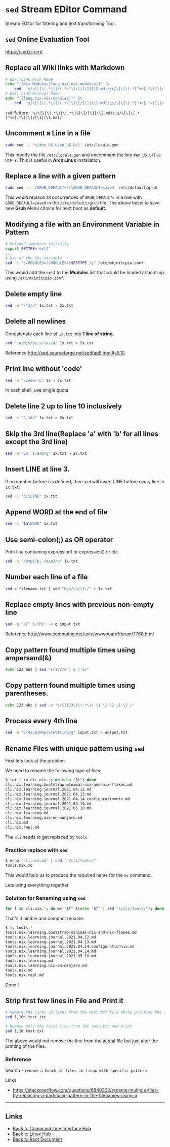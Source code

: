 # `sed` Stream EDitor Command

Stream EDitor for filtering and text transforming Tool.

## `sed` Online Evaluation Tool

<https://sed.js.org/>

## Replace all Wiki links with Markdown

```sh
# Wiki Link with Name
echo "[[Nix Modules|lang.nix.nix-modules]]" |\
    sed  's/\[\[\(.*\)|\(.*\)\]\]/[\1](\2.md)/;s/\[\[\(.*[^<>].*\)]\]/[\1](\1.md)/'
# Wiki Link Without Name
echo "[[lang.nix.nix-modules]]" |\
    sed  's/\[\[\(.*\)|\(.*\)\]\]/[\1](\2.md)/;s/\[\[\(.*[^<>].*\)]\]/[\1](\1.md)/'
```

`sed` Pattern:
`'s/\[\[\(.*\)|\(.*\)\]\]/[\1](\2.md)/;s/\[\[\(.*[^<>].*\)]\]/[\1](\1.md)/'`

## Uncomment a Line in a file

```sh
sudo sed -i 's/#en_US.U/en_US.U/1' /etc/locale.gen
```

This modify the file `/etc/locale.gen` and uncomment the line `#en_US.UTF-8 UTF-8`.
This is useful in **Arch Linux** Installation.

## Replace a line with a given pattern

```sh
sudo sed -i '/GRUB_DEFAULT=/c\GRUB_DEFAULT=saved' /etc/default/grub
```

This would replace all occurrences of `GRUB_DEFAULT=` in a line with `GRUB_DEFAULT=saved` in the `/etc/default/grub` file.
The above helps to save new **Grub** Menu choice for next boot as **default**.

## Modifying a file with an Environment Variable in Pattern

```sh
# Defined somwhere initially
export FSTYPE='ext4'
...
# Use of the Env Variable
sed -i "s/MODULES=(/MODULES=($FSTYPE /g" /etc/mkinitcpio.conf
```

This would add the `ext4` to the **Modules** list that would be loaded at boot-up using `/etc/mkinitcpio.conf`.

## Delete empty line

```sh
sed -e "/^$/d" 1x.txt > 2x.txt
```

## Delete all newlines

Concatenate each line of `1x.txt` into **1 line of string**.

```sh
sed ":a;N;$!ba;s/\n//g" 1x.txt > 2x.txt
```
Reference <http://sed.sourceforge.net/sedfaq5.html#s5.10>

## Print line without 'code'

```sh
sed -n "/code/!p" 1x > 2x.txt
```
In bash shell, use single quote

## Delete line 2 up to line 10 inclusively

```sh
sed -e "2,10d" 1x.txt > 2x.txt
```

## Skip the 3rd line(Replace 'a' with 'b' for all lines except the 3rd line)

```sh
sed -e "3n; s/a/b/g" 1x.txt > 2x.txt
```

## Insert LINE at line 3.

If no number before i is defined, then `sed` will insert LINE before every line in `1x.txt`.
```sh
sed -i "3i\LINE" 1x.txt
```

## Append WORD at the end of file

```sh
sed -i "$a\WORD" 1x.txt
```

## Use semi-colon(;) as OR operator
Print line containing expression1 or expression2 or etc.

```sh
sed -n "/exp1/p; /exp2/p" 1x.txt
```

## Number each line of a file

```sh
sed = filename.txt | sed "N;s/\n/\t:/" > 1x.txt
```

## Replace empty lines with previous non-empty line

```sh
sed -e "/[^ ]/{h}" -e g input.txt
```
Reference <http://www.computing.net/unix/wwwboard/forum/7768.html>

## Copy pattern found multiple times using ampersand(&)

```sh
echo 123 abc | sed "s/123/& | & | &/"
```

## Copy pattern found multiple times using parentheses.

```sh
echo 123 abc | sed -e "s/\(123\)\(.*\)/ \1 \1 \2 \1 \2 /"
```

## Process every 4th line

```sh
sed -e "0~4s/$/ReplaceString/g" input.txt > output.txt
```

## Rename Files with unique pattern using `sed`

First lets look at the problem.

We need to rename the following type of files:

```sh
$ for f in cli.nix.*; do echo "$f"; done
cli.nix.learning.bootstrap-minimal-nix-and-nix-flakes.md
cli.nix.learning.journal.2021.04.12.md
cli.nix.learning.journal.2021.04.13.md
cli.nix.learning.journal.2021.04.14.configurationnix.md
cli.nix.learning.journal.2021.04.14.md
cli.nix.learning.journal.2021.05.18.md
cli.nix.learning.md
cli.nix.learning.nix-on-manjaro.md
cli.nix.md
cli.nix.repl.md
```

The `cli` needs to get replaced by `tools`

### Practice replace with `sed`

```sh
$ echo "cli.nix.md" | sed "s/cli/tools/"
tools.nix.md
```

This would help us to produce the required name for the `mv` command.

Lets bring everything together

### Solution for Renaming using `sed`

```sh
for f in cli.nix.*; do mv "$f" $(echo "$f" | sed "s/cli/tools/"); done
```

That's it nimble and compact rename.

```sh
$ ls tools.*
tools.nix.learning.bootstrap-minimal-nix-and-nix-flakes.md
tools.nix.learning.journal.2021.04.12.md
tools.nix.learning.journal.2021.04.13.md
tools.nix.learning.journal.2021.04.14.configurationnix.md
tools.nix.learning.journal.2021.04.14.md
tools.nix.learning.journal.2021.05.18.md
tools.nix.learning.md
tools.nix.learning.nix-on-manjaro.md
tools.nix.md
tools.nix.repl.md

```

Done !

## Strip first few lines in File and Print it

```sh
# Remove the First 10 lines from the test.txt file while printing the rest
sed 1,10d test.txt

# Remove only the first line from the test.txt and print
sed 1,1d test.txt
```

The above would not remove the line from the actual file but just alter the printing of the files.

### Reference

Search - `rename a bunch of files in linux with specific pattern`

Links

- <https://stackoverflow.com/questions/6840332/rename-multiple-files-by-replacing-a-particular-pattern-in-the-filenames-using-a>


----
<!-- Footer Begins Here -->
## Links

- [Back to Command Line Interface Hub](./README.md)
- [Back to Linux Hub](../README.md)
- [Back to Root Document](../../README.md)
